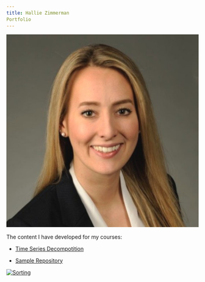 ```yaml
---
title: Hallie Zimmerman
Portfolio
---
```


![My Picture](/pics/HAZHeadshot.jfif/)

The content I have developed for my courses:

- [Time Series Decompotition](/TimeSeries/index.md)

- [Sample Repository](https://github.com/hallieberrry/Reproducible-Research_Course-Project-1)

[![Sorting](https://www.youtube.com/watch?v=ucz2xoWNdlk)](https://www.youtube.com/watch?v=ucz2xoWNdlk)
